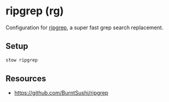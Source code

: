 # ripgrep (rg)

Configuration for [ripgrep](https://github.com/BurntSushi/ripgrep), a super fast
grep search replacement.

## Setup

```bash
stow ripgrep
```

## Resources

- https://github.com/BurntSushi/ripgrep
